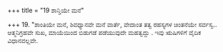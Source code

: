 +++
title = "19 ಶಾನ್ತಿಯೇ ಮನೆ"

+++
19. "ಶಾಂತಿಯೇ ಮನೆ, ಶಿವಧ್ಯಾನವೇ ಮನೆ ವಾರ್ತೆ, ವೇದಾಂತ ತತ್ವ ರಹಸ್ಯಗಳ ಚಿಂತನೆಯೇ ಸರ್ವಸ್ವ.. ಆತ್ಮನಿಗ್ರಹವೇ ಸುಖ, ಮಾಯೆಯಿಂದ ಬಿಡುಗಡೆ ಪಡೆಯುವುದೇ ಮಹತ್ವದ್ದು . ಇವು ಋಷಿಗಳಿಗೆ ವೈದಿಕ ವಿಧಾನವಲ್ಲವೇ.